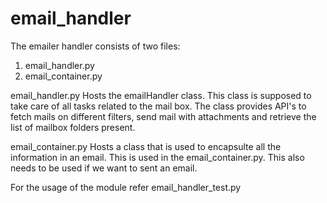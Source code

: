 # email_handler
The emailer handler consists of two files:
1. email_handler.py
2. email_container.py

email_handler.py 
Hosts the emailHandler class. This class is supposed to take care of all tasks related to
the mail box. The class provides API's to fetch mails on different filters, send mail with
attachments and retrieve the list of mailbox folders present.

email_container.py
Hosts a class that is used to encapsulte all the information in an email. This is used in the
email_container.py. This also needs to be used if we want to sent an email.


For the usage of the module refer email_handler_test.py
